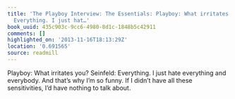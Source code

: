 ```yaml
---
title: 'The Playboy Interview: The Essentials: Playboy: What irritates you? Seinfeld:
  Everything. I just hat…'
book_uuid: 435c903c-9cc6-4980-8d1c-1848b5c42911
comments: []
highlighted_on: '2013-11-16T18:13:29Z'
location: '0.691565'
source: readmill
---
```


Playboy: What irritates you? Seinfeld: Everything. I just hate everything and everybody. And that’s why I’m so funny. If I didn’t have all these sensitivities, I’d have nothing to talk about.